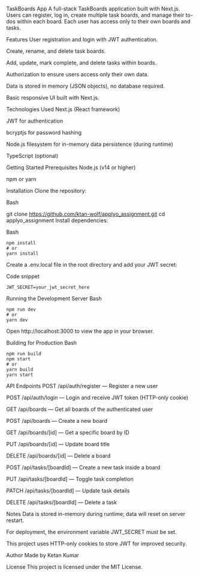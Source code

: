 TaskBoards App
A full-stack TaskBoards application built with Next.js. Users can register, log in, create multiple task boards, and manage their to-dos within each board. Each user has access only to their own boards and tasks.

Features
User registration and login with JWT authentication.

Create, rename, and delete task boards.

Add, update, mark complete, and delete tasks within boards.

Authorization to ensure users access only their own data.

Data is stored in memory (JSON objects), no database required.

Basic responsive UI built with Next.js.

Technologies Used
Next.js (React framework)

JWT for authentication

bcryptjs for password hashing

Node.js filesystem for in-memory data persistence (during runtime)

TypeScript (optional)

Getting Started
Prerequisites
Node.js (v14 or higher)

npm or yarn

Installation
Clone the repository:

Bash

git clone https://github.com/ktan-wolf/applyo_assignment.git
cd applyo_assignment
Install dependencies:

Bash
```
npm install
# or
yarn install

```

Create a .env.local file in the root directory and add your JWT secret:

Code snippet

```
JWT_SECRET=your_jwt_secret_here

```

Running the Development Server
Bash

```
npm run dev
# or
yarn dev

```


Open http://localhost:3000 to view the app in your browser.

Building for Production
Bash

```
npm run build
npm start
# or
yarn build
yarn start

```


API Endpoints
POST /api/auth/register — Register a new user

POST /api/auth/login — Login and receive JWT token (HTTP-only cookie)

GET /api/boards — Get all boards of the authenticated user

POST /api/boards — Create a new board

GET /api/boards/[id] — Get a specific board by ID

PUT /api/boards/[id] — Update board title

DELETE /api/boards/[id] — Delete a board

POST /api/tasks/[boardId] — Create a new task inside a board

PUT /api/tasks/[boardId] — Toggle task completion

PATCH /api/tasks/[boardId] — Update task details

DELETE /api/tasks/[boardId] — Delete a task

Notes
Data is stored in-memory during runtime; data will reset on server restart.

For deployment, the environment variable JWT_SECRET must be set.

This project uses HTTP-only cookies to store JWT for improved security.

Author
Made by Ketan Kumar

License
This project is licensed under the MIT License.